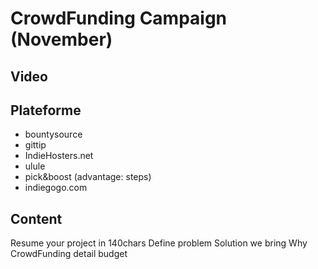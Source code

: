 # CrowdFunding Campaign (November)

## Video

## Plateforme

- bountysource
- gittip
- IndieHosters.net
- ulule
- pick&boost (advantage: steps)
- indiegogo.com

## Content

Resume your project in 140chars
Define problem
Solution we bring
Why CrowdFunding
detail budget
